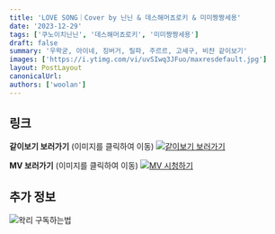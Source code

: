 ```yaml
---
title: 'LOVE SONG｜Cover by 닌닌 & 데스해머쵸로키 & 미미짱짱세용'
date: '2023-12-29'
tags: ['쿠노이치닌닌', '데스해머쵸로키', '미미짱짱세용']
draft: false
summary: '우왁굳, 아이네, 징버거, 릴파, 주르르, 고세구, 비챤 같이보기'
images: ['https://i.ytimg.com/vi/uvSIwq3JFuo/maxresdefault.jpg']
layout: PostLayout
canonicalUrl:
authors: ['woolan']
---
```


## 링크

**같이보기 보러가기** (이미지를 클릭하여 이동)
[![같이보기 보러가기](https://cdn.discordapp.com/attachments/1136601898116464710/1211650793904807976/logo.png?ex=65eef8bc&is=65dc83bc&hm=95dc0e08c1f43025dd60def429896697b3787a9f923593eb50b24e9fb6280361&)](https://cafe.naver.com/steamindiegame/14244905)

**MV 보러가기** (이미지를 클릭하여 이동)
[![MV 시청하기](https://i.ytimg.com/vi/uvSIwq3JFuo/maxresdefault.jpg)](https://youtu.be/uvSIwq3JFuo)

## 추가 정보

![왁리 구독하는법](https://cdn.discordapp.com/attachments/1136601898116464710/1137049857136267374/--2cut.gif)
